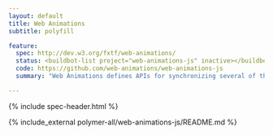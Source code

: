 ```yaml
---
layout: default
title: Web Animations
subtitle: polyfill

feature:
  spec: http://dev.w3.org/fxtf/web-animations/
  status: <buildbot-list project="web-animations-js" inactive></buildbot-list>
  code: https://github.com/web-animations/web-animations-js
  summary: "Web Animations defines APIs for synchronizing several of the web's animation models with complex, scriptable animations."

---
```


<!-- TODO(ericbidelman): remove when Toolkit builds in Web Animations. -->
<!-- <script src="/toolkit/platform/web-animations-js/web-animations.js"></script> -->

{% include spec-header.html %}

{% include_external polymer-all/web-animations-js/README.md %}

